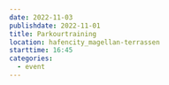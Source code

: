 ```yaml
---
date: 2022-11-03
publishdate: 2022-11-01
title: Parkourtraining
location: hafencity_magellan-terrassen
starttime: 16:45
categories:
  - event
---
```

